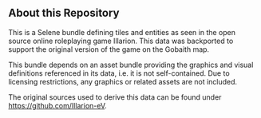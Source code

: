 ## About this Repository

This is a Selene bundle defining tiles and entities as seen in the open source online
roleplaying game Illarion. This data was backported to support the original version of the game on the Gobaith map.

This bundle depends on an asset bundle providing the graphics and visual definitions referenced in its data, i.e. it is
not self-contained. Due to licensing restrictions, any graphics or related assets are not included.

The original sources used to derive this data can be found under https://github.com/Illarion-eV.